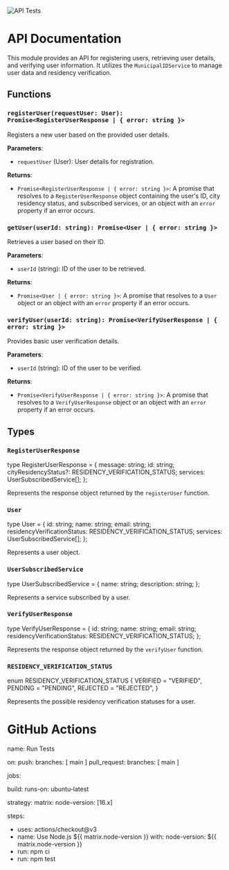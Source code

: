 ![API Tests](https://github.com/tejans24/municipal-ids-api/actions/workflows/ci.yml/badge.svg)

# API Documentation

This module provides an API for registering users, retrieving user details, and verifying user information. It utilizes the `MunicipalIDService` to manage user data and residency verification.

## Functions

### `registerUser(requestUser: User): Promise<RegisterUserResponse | { error: string }>`

Registers a new user based on the provided user details.

**Parameters**:

- `requestUser` (User): User details for registration.

**Returns**:

- `Promise<RegisterUserResponse | { error: string }>`: A promise that resolves to a `RegisterUserResponse` object containing the user's ID, city residency status, and subscribed services, or an object with an `error` property if an error occurs.

### `getUser(userId: string): Promise<User | { error: string }>`

Retrieves a user based on their ID.

**Parameters**:

- `userId` (string): ID of the user to be retrieved.

**Returns**:

- `Promise<User | { error: string }>`: A promise that resolves to a `User` object or an object with an `error` property if an error occurs.

### `verifyUser(userId: string): Promise<VerifyUserResponse | { error: string }>`

Provides basic user verification details.

**Parameters**:

- `userId` (string): ID of the user to be verified.

**Returns**:

- `Promise<VerifyUserResponse | { error: string }>`: A promise that resolves to a `VerifyUserResponse` object or an object with an `error` property if an error occurs.

## Types

### `RegisterUserResponse`

type RegisterUserResponse = {
message: string;
id: string;
cityResidencyStatus?: RESIDENCY_VERIFICATION_STATUS;
services: UserSubscribedService[];
};

Represents the response object returned by the `registerUser` function.

### `User`

type User = {
id: string;
name: string;
email: string;
residencyVerificationStatus: RESIDENCY_VERIFICATION_STATUS;
services: UserSubscribedService[];
};

Represents a user object.

### `UserSubscribedService`

type UserSubscribedService = {
name: string;
description: string;
};

Represents a service subscribed by a user.

### `VerifyUserResponse`

type VerifyUserResponse = {
id: string;
name: string;
email: string;
residencyVerificationStatus: RESIDENCY_VERIFICATION_STATUS;
};

Represents the response object returned by the `verifyUser` function.

### `RESIDENCY_VERIFICATION_STATUS`

enum RESIDENCY_VERIFICATION_STATUS {
VERIFIED = "VERIFIED",
PENDING = "PENDING",
REJECTED = "REJECTED",
}

Represents the possible residency verification statuses for a user.

# GitHub Actions

name: Run Tests

on:
push:
branches: [ main ]
pull_request:
branches: [ main ]

jobs:

build:
runs-on: ubuntu-latest

strategy:
matrix:
node-version: [16.x]

steps:

- uses: actions/checkout@v3
- name: Use Node.js ${{ matrix.node-version }}
  with:
  node-version: ${{ matrix.node-version }}
- run: npm ci
- run: npm test
